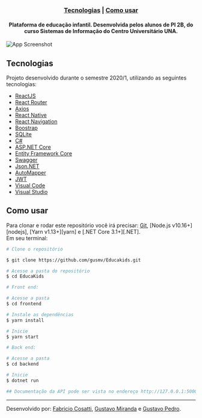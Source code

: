 <h3 align="center">
    <img alt="" src="https://i.imgur.com/adFvP0p.png" />
    <br>
    <a href="#tecnologias">Tecnologias</a> | <a href="#como-usar">Como usar</a><br/>
</h3>

<h4 align="center">
  Plataforma de educação infantil. Desenvolvida pelos alunos de PI 2B, do curso Sistemas de Informação do Centro Universitário UNA.
</h4>

![App Screenshot](https://i.imgur.com/WUL8Xz5.png)

## Tecnologias
Projeto desenvolvido durante o semestre 2020/1, utilizando as seguintes tecnologias:

-  [ReactJS](https://reactjs.org/)
-  [React Router](https://github.com/ReactTraining/react-router)
-  [Axios](https://github.com/axios/axios)
-  [React Native](http://facebook.github.io/react-native/)
-  [React Navigation](https://reactnavigation.org/)
-  [Boostrap](https://getbootstrap.com/)
-  [SQLite](https://www.sqlite.org/index.html)
-  [C#](https://docs.microsoft.com/pt-br/dotnet/csharp/)
-  [ASP.NET Core](https://docs.microsoft.com/pt-br/aspnet/core/?view=aspnetcore-3.1)
-  [Entity Framework Core](https://docs.microsoft.com/pt-br/ef/core/)
-  [Swagger](https://swagger.io/)
-  [Json.NET](https://www.newtonsoft.com/json)
-  [AutoMapper](https://docs.automapper.org/en/stable/Getting-started.html)
-  [JWT](https://jwt.io/)
-  [Visual Code](https://code.visualstudio.com/)
-  [Visual Studio](https://visualstudio.microsoft.com/pt-br/)


## Como usar

Para clonar e rodar este repositório você irá precisar: [Git](https://git-scm.com), [Node.js v10.16+][nodejs], [Yarn v1.13+][yarn] e [.NET Core 3.1+][.NET]. <br/>Em seu terminal:

```bash
# Clone o repositório

$ git clone https://github.com/gusmv/Educakids.git

# Acesse a pasta do repositório
$ cd EducaKids

# Front end:

# Acesse a pasta
$ cd frontend

# Instale as dependências 
$ yarn install

# Inicie
$ yarn start

# Back end:

# Acesse a pasta
$ cd backend

# Inicie
$ dotnet run

## Documentação da API pode ser vista no endereço http://127.0.0.1:5000/swagger

```

---
Desenvolvido por: [Fabricio Cosatti](https://github.com/FabricioCosati), [Gustavo Miranda](https://www.linkedin.com/in/gustavomirandavieira/) e [Gustavo Pedro](https://www.linkedin.com/in/gustavo-souza-714349122).
